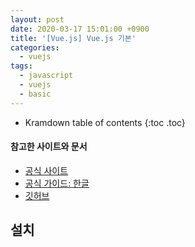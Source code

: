 ```yaml
---
layout: post
date: 2020-03-17 15:01:00 +0900
title: '[Vue.js] Vue.js 기본'
categories:
  - vuejs
tags:
  - javascript
  - vuejs
  - basic
---
```


* Kramdown table of contents
{:toc .toc}

#### 참고한 사이트와 문서

- [공식 사이트](https://vuejs.org/)
- [공식 가이드: 한글](https://kr.vuejs.org/v2/guide/index.html)
- [깃허브](https://github.com/vuejs/vue)

## 설치
